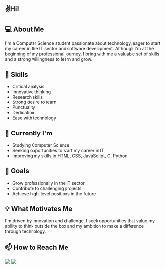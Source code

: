 ## ✌️Hi!

## 💻 About Me
I'm a Computer Science student passionate about technology, eager to start my career in the IT sector and software development. Although I'm at the beginning of my professional journey, I bring with me a valuable set of skills and a strong willingness to learn and grow.

## 🚀 Skills
* Critical analysis
* Innovative thinking
* Research skills
* Strong desire to learn
* Punctuality
* Dedication
* Ease with technology

## 🌱 Currently I'm
* Studying Computer Science
* Seeking opportunities to start my career in IT
* Improving my skills in HTML, CSS, JavaScript, C, Python

## 🔭 Goals
* Grow professionally in the IT sector
* Contribute to challenging projects
* Achieve high-level positions in the future

## 💡 What Motivates Me
I'm driven by innovation and challenge. I seek opportunities that value my ability to think outside the box and my ambition to make a difference through technology.

## 📫 How to Reach Me
<a href="https://www.linkedin.com/in/besoaresn" target="_blank
"><img src="https://img.shields.io/badge/LinkedIn-0077B5?style=for-the-badge&logo=linkedin&logoColor=white"></a>
<a href="bernardosoaresdev@hotmail.com" target="_blank
"><img src="https://img.shields.io/badge/Microsoft_Outlook-0078D4?style=for-the-badge&logo=microsoft-outlook&logoColor=white"></a>
